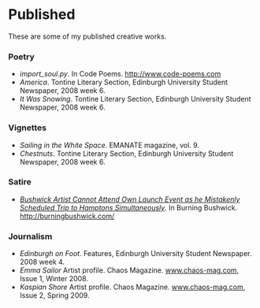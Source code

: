 # Published

These are some of my published creative works.

### Poetry

* _import_soul.py_. In Code Poems. http://www.code-poems.com
* _America_. Tontine Literary Section, Edinburgh University Student Newspaper, 2008 week 6.
* _It Was Snowing_. Tontine Literary Section, Edinburgh University Student Newspaper, 2008 week 6.

### Vignettes

* _Sailing in the White Space_. EMANATE magazine, vol. 9.
* _Chestnuts_. Tontine Literary Section, Edinburgh University Student Newspaper, 2008 week 6.

### Satire

* _[Bushwick Artist Cannot Attend Own Launch Event as he Mistakenly Scheduled Trip to Hamptons Simultaneously](http://burningbushwick.com/bushwick-artist-cannot-attend-own-launch-event-as-he-mistakenly-scheduled-trip-to-hamptons-simultaneously/)_. In Burning Bushwick. http://burningbushwick.com/

### Journalism

* _Edinburgh on Foot_. Features, Edinburgh University Student Newspaper. 2008 week 4.
* _Emma Sailor_ Artist profile. Chaos Magazine. www.chaos-mag.com, Issue 1, Winter 2008.
* _Kaspian Shore_ Artist profile. Chaos Magazine. www.chaos-mag.com, Issue 2, Spring 2009.
